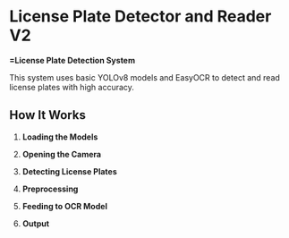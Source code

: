 # License Plate Detector and Reader V2

**=License Plate Detection System**

This system uses basic YOLOv8 models and EasyOCR to detect and read license plates with high accuracy.

## How It Works

1. **Loading the Models**  

2. **Opening the Camera**  

3. **Detecting License Plates**  

4. **Preprocessing**  

5. **Feeding to OCR Model**  

6. **Output**  
